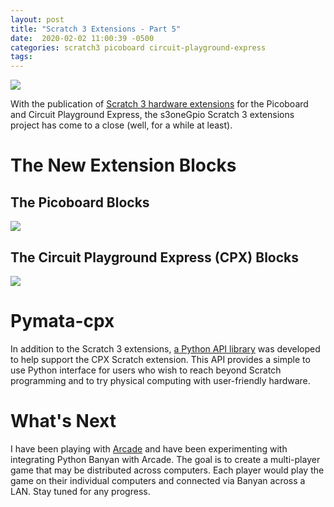 ```yaml
---
layout: post
title: "Scratch 3 Extensions - Part 5"
date:  2020-02-02 11:00:39 -0500
categories: scratch3 picoboard circuit-playground-express
tags: 
---
```


![]({{site.url}}/images/s3onegpio/s3wrap.png)

With the publication of [Scratch 3 hardware extensions]((https://mryslab.github.io/s3-extend/))
  for the Picoboard and
Circuit Playground Express, the s3oneGpio Scratch 3 extensions project has come to a close (well,
for a while at least).

# The New Extension Blocks

## The Picoboard Blocks

![]({{site.url}}/images/s3onegpio/pico_blocks_en.png)

## The Circuit Playground Express (CPX) Blocks
![]({{site.url}}/images/s3onegpio/cpx_blocks.png)

# Pymata-cpx

In addition to the Scratch 3 extensions, [a Python API library](https://mryslab.github.io/pymata-cpx/) was developed
to help support the CPX Scratch extension. This API provides a simple to use Python interface
for users who wish to reach beyond Scratch programming and to try physical computing with
user-friendly hardware.

# What's Next

I have been playing with [Arcade](http://arcade.academy/) and have been experimenting with
integrating Python Banyan with Arcade. The goal is to create a multi-player game
that may be distributed across computers.
Each player would play the game on their individual computers
and connected via Banyan across a LAN. Stay tuned for any progress.



